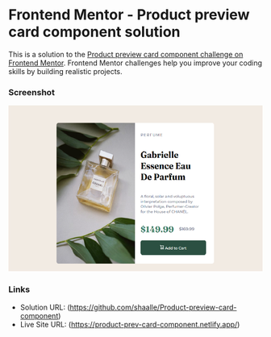 # Frontend Mentor - Product preview card component solution

This is a solution to the [Product preview card component challenge on Frontend Mentor](https://www.frontendmentor.io/challenges/product-preview-card-component-GO7UmttRfa). Frontend Mentor challenges help you improve your coding skills by building realistic projects. 



### Screenshot

![](images/screenshot.png)


### Links

- Solution URL: (https://github.com/shaalle/Product-preview-card-component)
- Live Site URL: (https://product-prev-card-component.netlify.app/)



